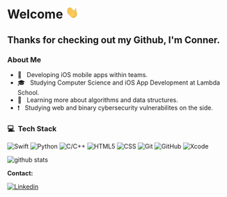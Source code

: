 <h1> Welcome <img src="https://github.com/ABSphreak/ABSphreak/blob/master/gifs/Hi.gif" width="30px"> </h1>

<h2> Thanks for checking out my Github, I'm Conner.</h2>

<h3> About Me </h3>

- 📱 &nbsp; Developing iOS mobile apps within teams.
- 🎓 &nbsp; Studying Computer Science and iOS App Development at Lambda School.
- 🌱 &nbsp; Learning more about algorithms and data structures.
- ❗ &nbsp; Studying web and binary cybersecurity vulnerabilites on the side.

<h3> 💻  &nbsp;Tech Stack</h3>

![Swift](https://img.shields.io/badge/-Swift-333333?style=flat&logo=R&logoColor=276DC3)
![Python](https://img.shields.io/badge/-Python-333333?style=flat&logo=python)
![C/C++](https://img.shields.io/badge/-C++-333333?style=flat&logo=C%2B%2B&logoColor=00599C)
![HTML5](https://img.shields.io/badge/-HTML5-333333?style=flat&logo=HTML5)
![CSS](https://img.shields.io/badge/-CSS-333333?style=flat&logo=CSS3&logoColor=1572B6)
![Git](https://img.shields.io/badge/-Git-333333?style=flat&logo=git)
![GitHub](https://img.shields.io/badge/-GitHub-333333?style=flat&logo=github)
![Xcode](https://img.shields.io/badge/-XCode-333333?style=flat&logo=visual-studio-code&logoColor=007ACC)

![github stats](https://github-readme-stats.vercel.app/api?username=ConnerLambdaAccount&show_icons=true)

**Contact:**<br>

[![Linkedin](https://img.shields.io/badge/-LinkedIn-blue?style=flat-square&logo=Linkedin&logoColor=white&link=https://www.linkedin.com/in/conner-wells)](https://www.linkedin.com/in/conner-wells)
